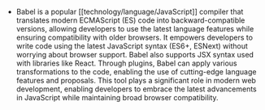 - Babel is a popular [[technology/language/JavaScript]] compiler that translates modern ECMAScript (ES) code into backward-compatible versions, allowing developers to use the latest language features while ensuring compatibility with older browsers. It empowers developers to write code using the latest JavaScript syntax (ES6+, ESNext) without worrying about browser support. Babel also supports JSX syntax used with libraries like React. Through plugins, Babel can apply various transformations to the code, enabling the use of cutting-edge language features and proposals. This tool plays a significant role in modern web development, enabling developers to embrace the latest advancements in JavaScript while maintaining broad browser compatibility.